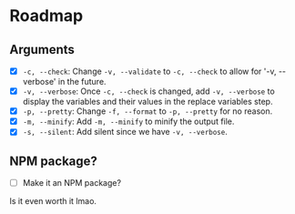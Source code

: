 # Roadmap


## Arguments

- [x] `-c, --check`: Change `-v, --validate` to `-c, --check` to allow for '-v, --verbose' in the future.
- [x] `-v, --verbose`: Once `-c, --check` is changed, add `-v, --verbose` to display the variables and their values in the replace variables step.
- [x] `-p, --pretty`: Change `-f, --format` to `-p, --pretty` for no reason.
- [x] `-m, --minify`: Add `-m, --minify` to minify the output file.
- [x] `-s, --silent`: Add silent since we have `-v, --verbose`.

## NPM package?

- [ ] Make it an NPM package?

Is it even worth it lmao.
